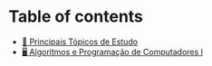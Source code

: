 # Table of contents

* [🐲 Principais Tópicos de Estudo](README.md)
* [🖥 Algoritmos e Programação de Computadores I](algoritmos-e-programacao-de-computadores-i.md)
